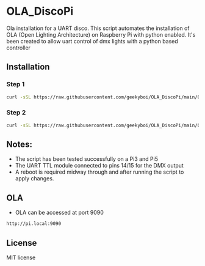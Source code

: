 # OLA_DiscoPi
Ola installation for a UART disco.
This script automates the installation of OLA (Open Lighting Architecture) on Raspberry Pi with python enabled.
It's been created to allow uart control of dmx lights with a python based controller

## Installation
### Step 1
```bash
curl -sSL https://raw.githubusercontent.com/geekyboi/OLA_DiscoPi/main/OLA_Install_1.sh | bash
```
### Step 2
```bash
curl -sSL https://raw.githubusercontent.com/geekyboi/OLA_DiscoPi/main/OLA_Install_2.sh | bash
```

## Notes:
- The script has been tested successfully on a Pi3 and Pi5
- The UART TTL module connected to pins 14/15 for the DMX output
- A reboot is required midway through and after running the script to apply changes.


## OLA
- OLA can be accessed at port 9090
```bash
http://pi.local:9090
```

## License
MIT license
